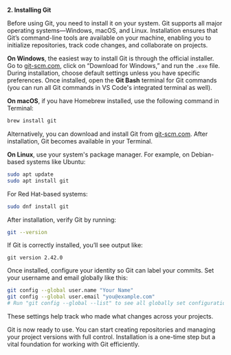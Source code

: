 **2. Installing Git**

Before using Git, you need to install it on your system. Git supports all major operating systems—Windows, macOS, and Linux. Installation ensures that Git’s command-line tools are available on your machine, enabling you to initialize repositories, track code changes, and collaborate on projects.

**On Windows**, the easiest way to install Git is through the official installer. Go to [git-scm.com](https://git-scm.com/), click on “Download for Windows,” and run the `.exe` file. During installation, choose default settings unless you have specific preferences. Once installed, open the **Git Bash** terminal for Git commands (you can run all Git commands in VS Code's integrated terminal as well).

**On macOS**, if you have Homebrew installed, use the following command in Terminal:

```bash
brew install git
```

Alternatively, you can download and install Git from [git-scm.com](https://git-scm.com/). After installation, Git becomes available in your Terminal.

**On Linux**, use your system's package manager. For example, on Debian-based systems like Ubuntu:

```bash
sudo apt update
sudo apt install git
```

For Red Hat-based systems:

```bash
sudo dnf install git
```

After installation, verify Git by running:

```bash
git --version
```

If Git is correctly installed, you’ll see output like:

```
git version 2.42.0
```

Once installed, configure your identity so Git can label your commits. Set your username and email globally like this:

```bash
git config --global user.name "Your Name"
git config --global user.email "you@example.com"
# Run "git config --global --list" to see all globally set configurations
```

These settings help track who made what changes across your projects.

Git is now ready to use. You can start creating repositories and managing your project versions with full control. Installation is a one-time step but a vital foundation for working with Git efficiently.

